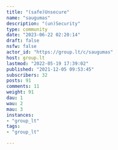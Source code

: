 ```yaml
---
title: "(safe)Unsecure" 
name: "saugumas"
description: "(un)Security"
type: community
date: "2023-06-22 02:20:14"
draft: false
nsfw: false
actor_id: "https://group.lt/c/saugumas"
host: group.lt
lastmod: "2022-05-19 17:39:02"
published: "2021-12-05 09:53:45"
subscribers: 32
posts: 91
comments: 11
weight: 91
dau: 1
wau: 2
mau: 3
instances:
- "group_lt"
tags: 
- "group_lt"

---
```


